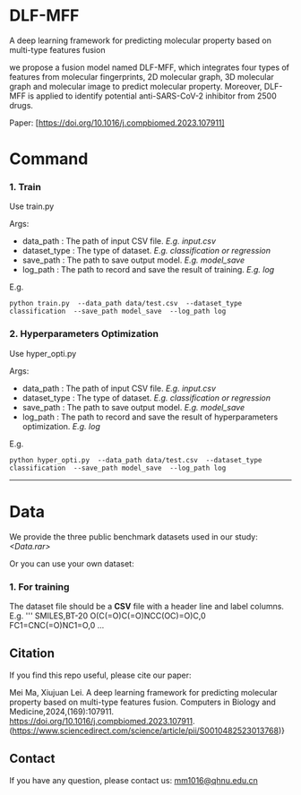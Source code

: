# DLF-MFF

A deep learning framework for predicting molecular property based on multi-type features fusion

we propose a fusion model named DLF-MFF, which integrates four types of features from molecular fingerprints, 2D molecular graph, 3D molecular graph 
and molecular image to predict molecular property. Moreover, DLF-MFF is applied to identify potential anti-SARS-CoV-2 inhibitor from 2500 
drugs. 

Paper: [https://doi.org/10.1016/j.compbiomed.2023.107911]

# **Command**

### **1. Train**
Use train.py

Args:
  - data_path : The path of input CSV file. *E.g. input.csv*
  - dataset_type : The type of dataset. *E.g. classification  or  regression*
  - save_path : The path to save output model. *E.g. model_save*
  - log_path : The path to record and save the result of training. *E.g. log*

E.g.

`python train.py  --data_path data/test.csv  --dataset_type classification  --save_path model_save  --log_path log`


### **2. Hyperparameters Optimization**
Use hyper_opti.py

Args:
  - data_path : The path of input CSV file. *E.g. input.csv*
  - dataset_type : The type of dataset. *E.g. classification  or  regression*
  - save_path : The path to save output model. *E.g. model_save*
  - log_path : The path to record and save the result of hyperparameters optimization. *E.g. log*

E.g.

`python hyper_opti.py  --data_path data/test.csv  --dataset_type classification  --save_path model_save  --log_path log`


---
# **Data**

We provide the three public benchmark datasets used in our study: *<Data.rar>*

Or you can use your own dataset:
### 1. For training
The dataset file should be a **CSV** file with a header line and label columns. E.g.
'''
SMILES,BT-20
O(C(=O)C(=O)NCC(OC)=O)C,0
FC1=CNC(=O)NC1=O,0
...

## Citation

If you find this repo useful, please cite our paper:

Mei Ma, Xiujuan Lei. A deep learning framework for predicting molecular property based on multi-type features fusion.
Computers in Biology and Medicine,2024,(169):107911.
https://doi.org/10.1016/j.compbiomed.2023.107911.
(https://www.sciencedirect.com/science/article/pii/S0010482523013768)}

## Contact
If you have any question, please contact us: mm1016@qhnu.edu.cn